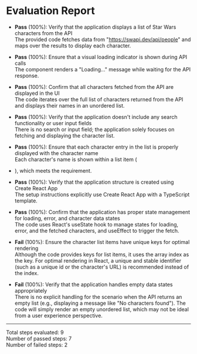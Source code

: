 # Evaluation Report

- **Pass** (100%): Verify that the application displays a list of Star Wars characters from the API  
  The provided code fetches data from "https://swapi.dev/api/people" and maps over the results to display each character.

- **Pass** (100%): Ensure that a visual loading indicator is shown during API calls  
  The component renders a "Loading..." message while waiting for the API response.

- **Pass** (100%): Confirm that all characters fetched from the API are displayed in the UI  
  The code iterates over the full list of characters returned from the API and displays their names in an unordered list.

- **Pass** (100%): Verify that the application doesn't include any search functionality or user input fields  
  There is no search or input field; the application solely focuses on fetching and displaying the character list.

- **Pass** (100%): Ensure that each character entry in the list is properly displayed with the character name  
  Each character's name is shown within a list item (<li>), which meets the requirement.

- **Pass** (100%): Verify that the application structure is created using Create React App  
  The setup instructions explicitly use Create React App with a TypeScript template.

- **Pass** (100%): Confirm that the application has proper state management for loading, error, and character data states  
  The code uses React's useState hook to manage states for loading, error, and the fetched characters, and useEffect to trigger the fetch.

- **Fail** (100%): Ensure the character list items have unique keys for optimal rendering  
  Although the code provides keys for list items, it uses the array index as the key. For optimal rendering in React, a unique and stable identifier (such as a unique id or the character's URL) is recommended instead of the index.

- **Fail** (100%): Verify that the application handles empty data states appropriately  
  There is no explicit handling for the scenario when the API returns an empty list (e.g., displaying a message like "No characters found"). The code will simply render an empty unordered list, which may not be ideal from a user experience perspective.

---

Total steps evaluated: 9  
Number of passed steps: 7  
Number of failed steps: 2